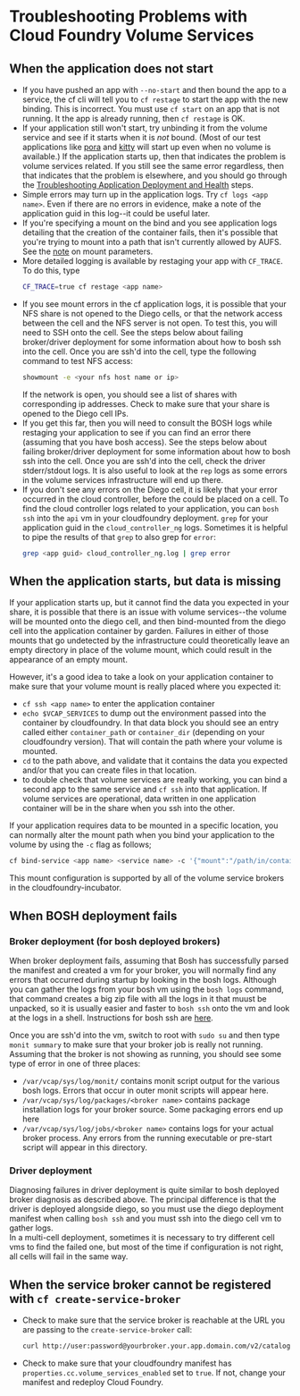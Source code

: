 # Troubleshooting Problems with Cloud Foundry Volume Services

## When the application does not start

- If you have pushed an app with `--no-start` and then bound the app to a service, the cf cli will tell you to `cf restage` to start the app with the new binding.  This is incorrect.  You must use `cf start` on an app that is not running.  It the app is already running, then `cf restage` is OK.
- If your application still won't start, try unbinding it from the volume service and see if it starts when it is *not* bound.  (Most of our test applications like [pora](https://github.com/cloudfoundry-incubator/persi-acceptance-tests/tree/master/assets/pora) and [kitty](https://github.com/EMC-Dojo/Kitty) will start up even when no volume is available.)
  If the application starts up, then that indicates the problem is volume services related.  If you still see the same error regardless, then that indicates that the problem is elsewhere, and you should go through the [Troubleshooting Application Deployment and Health](https://docs.cloudfoundry.org/devguide/deploy-apps/troubleshoot-app-health.html) steps.
- Simple errors may turn up in the application logs.  Try `cf logs <app name>`.  Even if there are no errors in evidence, make a note of the application guid in this log--it could be useful later.
- If you're specifying a mount on the bind and you see application logs detailing that the creation of the container fails, then it's possible that you're trying to mount into a path that isn't currently allowed by AUFS. See the [note](https://github.com/cloudfoundry-incubator/nfs-volume-release#deploy-the-pora-test-app-first-by-pushing-the-source-code-to-cloudfoundry) on mount parameters.
- More detailed logging is available by restaging your app with `CF_TRACE`.  To do this, type  
   ```bash
   CF_TRACE=true cf restage <app name>
   ```
- If you see mount errors in the cf application logs, it is possible that your NFS share is not opened to the Diego cells, or that the network access between the cell and the NFS server is not open.  To test this, you will need to SSH onto the cell.  See the steps below about failing broker/driver deployment for some information about how to bosh ssh into the cell.  Once you are ssh'd into the cell, type the following command to test NFS access:  
   ```bash
   showmount -e <your nfs host name or ip>
   ```  
   If the network is open, you should see a list of shares with corresponding ip addresses.  Check to make sure that your share is opened to the Diego cell IPs.
- If you get this far, then you will need to consult the BOSH logs while restaging your application to see if you can find an error there (assuming that you have bosh access).  See the steps below about failing broker/driver deployment for some information about how to bosh ssh into the cell.  Once you are ssh'd into the cell, check the driver stderr/stdout logs.   It is also useful to look at the `rep` logs as some errors in the volume services infrastructure will end up there.
- If you don't see any errors on the Diego cell, it is likely that your error occurred in the cloud controller, before the could be placed on a cell.  To find the cloud controller logs related to your application, you can `bosh ssh` into the `api` vm in your cloudfoundry deployment.  `grep` for your application guid in the `cloud_controller_ng` logs.  Sometimes it is helpful to pipe the results of that `grep` to also grep for `error`:  
   ```bash
   grep <app guid> cloud_controller_ng.log | grep error
   ```

## When the application starts, but data is missing

If your application starts up, but it cannot find the data you expected in your share, it is possible that there is an issue with volume services--the volume will be mounted onto the diego cell, and then bind-mounted from the diego cell into the application container by garden.  Failures in either of those mounts that go undetected by the infrastructure could theoretically leave an empty directory in place of the volume mount, which could result in the appearance of an empty mount.  

However, it's a good idea to take a look on your application container to make sure that your volume mount is really placed where you expected it:
- `cf ssh <app name>` to enter the application container
- `echo $VCAP_SERVICES` to dump out the environment passed into the container by cloudfoundry.  In that data block you should see an entry called either `container_path` or `container_dir` (depending on your cloudfoundry version).  That will contain the path where your volume is mounted.
- `cd` to the path above, and validate that it contains the data you expected and/or that you can create files in that location.
- to double check that volume services are really working, you can bind a second app to the same service and `cf ssh` into that application.  If volume services are operational, data written in one application container will be in the share when you ssh into the other.

If your application requires data to be mounted in a specific location, you can normally alter the mount path when you bind your application to the volume by using the `-c` flag as follows;  
   ```bash
   cf bind-service <app name> <service name> -c '{"mount":"/path/in/container"}'
   ```
This mount configuration is supported by all of the volume service brokers in the cloudfoundry-incubator.

## When BOSH deployment fails

### Broker deployment (for bosh deployed brokers)

When broker deployment fails, assuming that Bosh has successfully parsed the manifest and created a vm for your broker, you will normally find any errors that occurred during startup by looking in the bosh logs.
Although you can gather the logs from your bosh vm using the `bosh logs` command, that command creates a big zip file with all the logs in it that muust be unpacked, so it is usually easier and faster to `bosh ssh` onto the vm and look at the logs in a shell.
Instructions for bosh ssh are [here](https://bosh.io/docs/sysadmin-commands.html#ssh).

Once you are ssh'd into the vm, switch to root with `sudo su` and then type `monit summary` to make sure that your broker job is really not running.
Assuming that the broker is not showing as running, you should see some type of error in one of three places:
- `/var/vcap/sys/log/monit/` contains monit script output for the various bosh logs.  Errors that occur in outer monit scripts will appear here.
- `/var/vcap/sys/log/packages/<broker name>` contains package installation logs for your broker source.  Some packaging errors end up here  
- `/var/vcap/sys/log/jobs/<broker name>` contains logs for your actual broker process.  Any errors from the running executable or pre-start script will appear in this directory.

### Driver deployment

Diagnosing failures in driver deployment is quite similar to bosh deployed broker diagnosis as described above.  The principal difference is that the driver is deployed alongside diego, so you must use the diego deployment manifest when calling `bosh ssh` and you must ssh into the diego cell vm to gather logs.  
In a multi-cell deployment, sometimes it is necessary to try different cell vms to find the failed one, but most of the time if configuration is not right, all cells will fail in the same way.

## When the service broker cannot be registered with `cf create-service-broker`

* Check to make sure that the service broker is reachable at the URL you are passing to the `create-service-broker` call:  
   ```bash
   curl http://user:password@yourbroker.your.app.domain.com/v2/catalog
   ```
* Check to make sure that your cloudfoundry manifest has `properties.cc.volume_services_enabled` set to `true`.  If not, change your manifest and redeploy Cloud Foundry.

